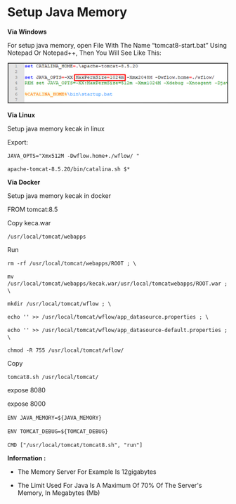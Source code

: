 # Setup Java Memory

**Via Windows**

For setup java memory, open File With The Name “tomcat8-start.bat” Using Notepad Or Notepad++, Then You Will See Like This:

<img src="https://raw.githubusercontent.com/kinnara-digital-studio/kecak-workflow/master/docs/assets/java.png" alt="java" />


**Via Linux**

Setup java memory kecak in linux

Export:
```
JAVA_OPTS="Xmx512M -Dwflow.home+./wflow/ "
```

```
apache-tomcat-8.5.20/bin/catalina.sh $*
```

**Via Docker**

Setup java memory kecak in docker

FROM tomcat:8.5

Copy keca.war
```
/usr/local/tomcat/webapps
```

Run 

```
rm -rf /usr/local/tomcat/webapps/ROOT ; \
```

```
mv /usr/local/tomcat/webapps/kecak.war/usr/local/tomcatwebapps/ROOT.war ; \
```

```
mkdir /usr/local/tomcat/wflow ; \
```

```
echo '' >> /usr/local/tomcat/wflow/app_datasource.properties ; \
```

```
echo '' >> /usr/local/tomcat/wflow/app_datasource-default.properties ; \
```

```
chmod -R 755 /usr/local/tomcat/wflow/

```

Copy

```
tomcat8.sh /usr/local/tomcat/
```

expose 8080

expose 8000

```ENV JAVA_MEMORY=${JAVA_MEMORY}```

```ENV TOMCAT_DEBUG=${TOMCAT_DEBUG}```

```CMD ["/usr/local/tomcat/tomcat8.sh", "run"]```



**Information :**
- The Memory Server For Example Is 12gigabytes

- The Limit Used For Java Is A Maximum Of 70% Of The Server's Memory, In Megabytes (Mb)
